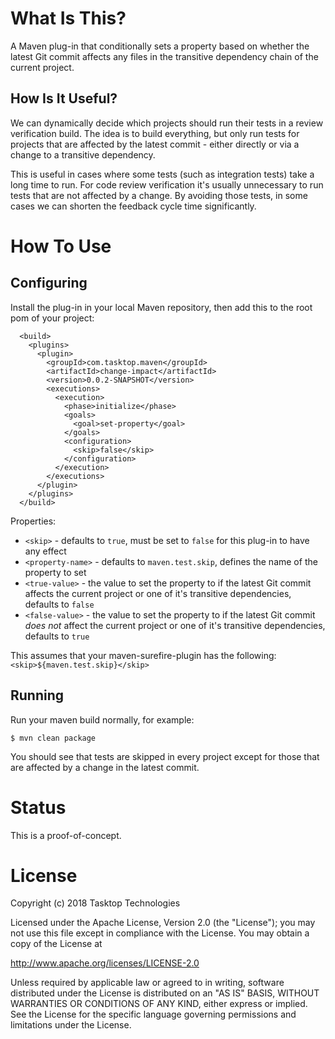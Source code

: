 What Is This?
=============

A Maven plug-in that conditionally sets a property based on whether the latest Git commit affects any files in the transitive dependency chain of the current project.

How Is It Useful?
-----------------

We can dynamically decide which projects should run their tests in a review verification build.  The idea is to build everything, but only run tests for projects that are affected by the latest commit - either directly or via a change to a transitive dependency.

This is useful in cases where some tests (such as integration tests) take a long time to run.  For code review verification it's usually unnecessary to run tests that are not affected by a change.  By avoiding those tests, in some cases we can shorten the feedback cycle time significantly.

How To Use
==========

Configuring
-----------

Install the plug-in in your local Maven repository, then add this to the root pom of your project:

```
  <build>
    <plugins>
      <plugin>
        <groupId>com.tasktop.maven</groupId>
        <artifactId>change-impact</artifactId>
        <version>0.0.2-SNAPSHOT</version>
        <executions>
          <execution>
            <phase>initialize</phase>
            <goals>
              <goal>set-property</goal>
            </goals>
            <configuration>
              <skip>false</skip>
            </configuration>
          </execution>
        </executions>
      </plugin>
    </plugins>
  </build>
```

Properties:
* `<skip>` - defaults to `true`, must be set to `false` for this plug-in to have any effect
* `<property-name>` - defaults to `maven.test.skip`, defines the name of the property to set
* `<true-value>` - the value to set the property to if the latest Git commit affects the current project or one of it's transitive dependencies, defaults to `false`
* `<false-value>` - the value to set the property to if the latest Git commit _does not_ affect the current project or one of it's transitive dependencies, defaults to `true`  

This assumes that your maven-surefire-plugin has the following: `<skip>${maven.test.skip}</skip>`

Running
-------

Run your maven build normally, for example:

```
$ mvn clean package
```

You should see that tests are skipped in every project except for those that are affected by a change in the latest commit.


Status
======

This is a proof-of-concept.

License
=======

Copyright (c) 2018 Tasktop Technologies

Licensed under the Apache License, Version 2.0 (the "License"); you may not use this file except in compliance with the License. You may obtain a copy of the License at

http://www.apache.org/licenses/LICENSE-2.0

Unless required by applicable law or agreed to in writing, software distributed under the License is distributed on an "AS IS" BASIS, WITHOUT WARRANTIES OR CONDITIONS OF ANY KIND, either express or implied. See the License for the specific language governing permissions and limitations under the License.
